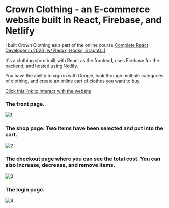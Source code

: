 # Crown Clothing - an E-commerce website built in React, Firebase, and Netlify

I built Crown Clothing as a part of the online course [Complete React Developer in 2023 (w/ Redux, Hooks, GraphQL)](https://www.udemy.com/course/complete-react-developer-zero-to-mastery/).

It's a clothing store built with React as the frontend, uses Firebase for the backend, and hosted using Netlify.

You have the ability to sign in with Google, look through multiple categories of clothing, and create an online cart of clothes you want to buy.

[Click this link to interact with the website](https://crown-clothing-by-jamie-dawson.netlify.app/)

### The front page.

![1](https://github.com/JamieDawson/Crown-Clothing/assets/16840579/82169723-86ef-45cd-b685-5e02b3cbd965)

### The shop page. Two items have been selected and put into the cart.

![2](https://github.com/JamieDawson/Crown-Clothing/assets/16840579/db9d9813-47dc-4f86-9844-6f16b3f0e0c5)

### The checkout page where you can see the total cost. You can also increase, decrease, and remove items.

![3](https://github.com/JamieDawson/Crown-Clothing/assets/16840579/122252a9-525c-42b1-934c-4c9ef6a9ca15)

### The login page.

![4](https://github.com/JamieDawson/Crown-Clothing/assets/16840579/556956d6-ff26-443b-bd85-da017f8191ec)
